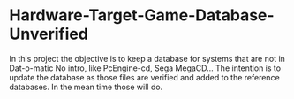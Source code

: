 # Hardware-Target-Game-Database-Unverified

In this project the objective is to keep a database for systems that are not in Dat-o-matic No intro, like PcEngine-cd, Sega MegaCD...
The intention is to update the database as those files are verified and added to the reference databases. In the mean time those will do.
